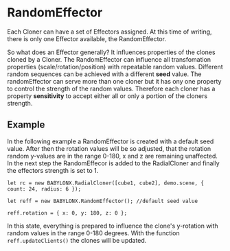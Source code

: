 # RandomEffector

Each Cloner can have a set of Effectors assigned. At this time of writing, there is only one Effector available, the RandomEffector.

So what does an Effector generally? It influences properties of the clones cloned by a Cloner. The RandomEffector can influence all transfomation properties (scale/rotation/position) with repeatable random values. Different random sequences can be achieved with a different **seed** value. The randomEffector can serve more than one cloner but it has ony one property to control the strength of the random values. Therefore each cloner has a property **sensitivity** to accept either all or only a portion of the cloners strength. 

## Example

In the following example a RandomEffector is created with a default seed value. After then the rotation values will be so adjusted, that the rotation random y-values are in the range 0-180, x and z are remaining unaffected. In the next step the RandomEffecor is added to the RadialCloner and finally the effectors strength is set to 1.

`let rc = new BABYLONX.RadialCloner([cube1, cube2], demo.scene, { count: 24, radius: 6 });`

`let reff = new BABYLONX.RandomEffector(); //default seed value` 

`reff.rotation = { x: 0, y: 180, z: 0 }; `

In this state, everything is prepared to influence the clone's y-rotation with random values in the range 0-180 degrees. With the function `reff.updateClients()` the clones will be updated. 
